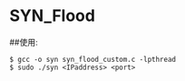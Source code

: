 # SYN_Flood

##使用:

```
$ gcc -o syn syn_flood_custom.c -lpthread
$ sudo ./syn <IPaddress> <port>
```
